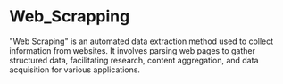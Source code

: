 # Web_Scrapping
"Web Scraping" is an automated data extraction method used to collect information from websites. It involves parsing web pages to gather structured data, facilitating research, content aggregation, and data acquisition for various applications.
